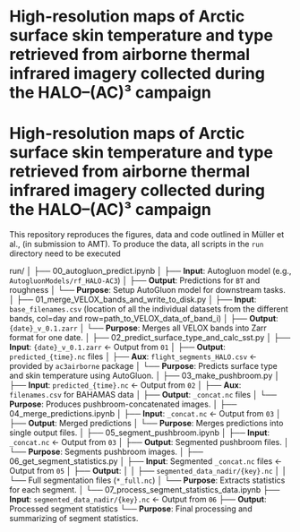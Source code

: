 # High-resolution maps of Arctic surface skin temperature and type retrieved from airborne thermal infrared imagery collected during the HALO–(AC)³ campaign
# High-resolution maps of Arctic surface skin temperature and type retrieved from airborne thermal infrared imagery collected during the HALO–(AC)³ campaign

This repository reproduces the figures, data and code outlined in Müller et al., (in submission to AMT). To produce the data, all scripts in the `run` directory need to be executed

      
run/
│
├── 00_autogluon_predict.ipynb
│   ├── **Input**: Autogluon model (e.g., `AutogluonModels/rf_HALO-AC3`)
│   ├── **Output**: Predictions for `BT` and roughness
│   └── **Purpose**: Setup AutoGluon model for downstream tasks.
│
├── 01_merge_VELOX_bands_and_write_to_disk.py
│   ├── **Input**: `base_filenames.csv` (location of all the individual datasets from the different bands, col=day and row=path_to_VELOX_data_of_band_i)
│   ├── **Output**: `{date}_v_0.1.zarr`
│   └── **Purpose**: Merges all VELOX bands into Zarr format for one date.
│
├── 02_predict_surface_type_and_calc_sst.py
│   ├── **Input**: `{date}_v_0.1.zarr` ← Output from `01`
│   ├── **Output**: `predicted_{time}.nc` files
│   ├── **Aux**: `flight_segments_HALO.csv` ← provided by `ac3airborne` package
│   └── **Purpose**: Predicts surface type and skin temperature using AutoGluon.
│
├── 03_make_pushbroom.py
│   ├── **Input**: `predicted_{time}.nc` ← Output from `02`
│   ├── **Aux**: `filenames.csv` for BAHAMAS data
│   ├── **Output**: `_concat.nc` files
│   └── **Purpose**: Produces pushbroom-concatenated images.
│
├── 04_merge_predictions.ipynb
│   ├── **Input**: `_concat.nc` ← Output from `03`
│   ├── **Output**: Merged predictions
│   └── **Purpose**: Merges predictions into single output files.
│
├── 05_segment_pushbroom.ipynb
│   ├── **Input**: `_concat.nc` ← Output from `03`
│   ├── **Output**: Segmented pushbroom files.
│   └── **Purpose**: Segments pushbroom images.
│
├── 06_get_segment_statistics.py
│   ├── **Input**: Segmented `_concat.nc` files ← Output from `05`
│   ├── **Output**: 
│   │   ├── `segmented_data_nadir/{key}.nc`
│   │   └── Full segmentation files (`*_full.nc`)
│   └── **Purpose**: Extracts statistics for each segment.
│
└── 07_process_segment_statistics_data.ipynb
    ├── **Input**: `segmented_data_nadir/{key}.nc` ← Output from `06`
    ├── **Output**: Processed segment statistics
    └── **Purpose**: Final processing and summarizing of segment statistics.

